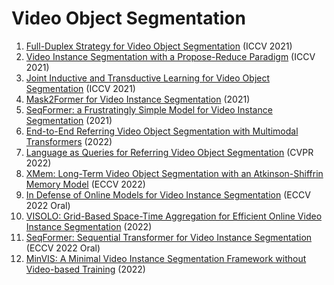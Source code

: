 # Video Object Segmentation
1. [Full-Duplex Strategy for Video Object Segmentation](https://arxiv.org/abs/2108.03151) (ICCV 2021)
2. [Video Instance Segmentation with a Propose-Reduce Paradigm](https://arxiv.org/abs/2103.13746) (ICCV 2021)
3. [Joint Inductive and Transductive Learning for Video Object Segmentation](https://arxiv.org/abs/2108.03679) (ICCV 2021)
4. [Mask2Former for Video Instance Segmentation](https://arxiv.org/abs/2112.10764) (2021)
5. [SeqFormer: a Frustratingly Simple Model for Video Instance Segmentation](https://arxiv.org/abs/2112.08275) (2021)
6. [End-to-End Referring Video Object Segmentation with Multimodal Transformers](https://arxiv.org/abs/2111.14821) (2022)
7. [Language as Queries for Referring Video Object Segmentation](https://arxiv.org/abs/2201.00487) (CVPR 2022)
8. [XMem: Long-Term Video Object Segmentation with an Atkinson-Shiffrin Memory Model](https://arxiv.org/abs/2207.07115) (ECCV 2022)
9. [In Defense of Online Models for Video Instance Segmentation](https://arxiv.org/abs/2207.10661) (ECCV 2022 Oral)
10. [VISOLO: Grid-Based Space-Time Aggregation for Efficient Online Video Instance Segmentation](https://arxiv.org/abs/2112.04177) (2022)
11. [SeqFormer: Sequential Transformer for Video Instance Segmentation](https://arxiv.org/abs/2112.08275) (ECCV 2022 Oral)
12. [MinVIS: A Minimal Video Instance Segmentation Framework without Video-based Training](https://arxiv.org/abs/2208.02245) (2022)
